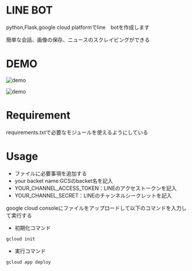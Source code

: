 # LINE BOT

python,Flask,google cloud platformでline　botを作成します

簡単な会話、画像の保存、ニュースのスクレイピングができる
 
# DEMO
![demo](https://user-images.githubusercontent.com/53184634/83309508-6e496100-a244-11ea-9cf2-458521b6d8c4.png)

![demo](https://user-images.githubusercontent.com/53184634/83309508-6e496100-a244-11ea-9cf2-458521b6d8c4.png)
# Requirement
 
requirements.txtで必要なモジュールを使えるようにしている

# Usage

- ファイルに必要事項を追加する
 - your backet name:GCSのbacket名を記入
 - YOUR_CHANNEL_ACCESS_TOKEN：LINEのアクセストークンを記入
 - YOUR_CHANNEL_SECRET：LINEのチャンネルシークレットを記入
 
google cloud consoleにファイルをアップロードして以下のコマンドを入力して実行する

- 初期化コマンド
```bash
gcloud init
```
- 実行コマンド
```bash
gcloud app deploy
```
